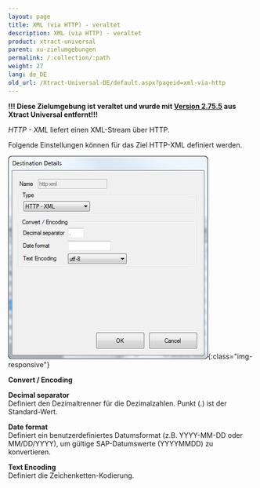 ```yaml
---
layout: page
title: XML (via HTTP) - veraltet
description: XML (via HTTP) - veraltet
product: xtract-universal
parent: xu-zielumgebungen
permalink: /:collection/:path
weight: 27
lang: de_DE
old_url: /Xtract-Universal-DE/default.aspx?pageid=xml-via-http
---
```


**!!! Diese Zielumgebung ist veraltet und wurde mit [Version 2.75.5]() aus Xtract Universal entfernt!!!**

*HTTP - XML* liefert einen XML-Stream über HTTP. 

Folgende Einstellungen können für das Ziel HTTP-XML definiert werden.

![Xml-Destination-Details](/img/content/Xml-Destination-Details.jpg){:class="img-responsive"}

**Convert / Encoding**

**Decimal separator**<br>
Definiert den Dezimaltrenner für die Dezimalzahlen. Punkt (.) ist der Standard-Wert.             
             
**Date format**<br>
Definiert ein benutzerdefiniertes Datumsformat (z.B. YYYY-MM-DD oder MM/DD/YYYY), um gültige SAP-Datumswerte (YYYYMMDD) zu konvertieren. 

**Text Encoding** <br>
Definiert die Zeichenketten-Kodierung.